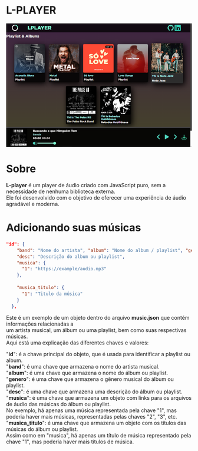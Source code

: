 # L-PLAYER

![alt text](img/print2.png?raw=true)


# Sobre

**L-player** é um player de áudio criado com JavaScript puro, sem a necessidade de nenhuma biblioteca externa.<br>
Ele foi desenvolvido com o objetivo de oferecer uma experiência de áudio agradável e moderna.

# Adicionando suas músicas

```json
"id": {
    "band": "Nome do artista", "album": "Nome do album / playlist", "genero": "Genero",
    "desc": "Descrição do album ou playlist",
    "musica": {
      "1": "https://example/audio.mp3"
    },
  
    "musica_titulo": {
      "1": "Titulo da música"
    }
  },
```

Este é  um exemplo de um objeto dentro do arquivo **music.json** que contém informações relacionadas a<br>
um artista musical, um álbum ou uma playlist, bem como suas respectivas músicas.<br>
Aqui está uma explicação das diferentes chaves e valores:

"**id**": é a chave principal do objeto, que é usada para identificar a playlist ou album.<br>
"**band**": é uma chave que armazena o nome do artista musical.<br>
"**album**": é uma chave que armazena o nome do álbum ou playlist.<br>
"**genero**": é uma chave que armazena o gênero musical do álbum ou playlist.<br>
"**desc**": é uma chave que armazena uma descrição do álbum ou playlist.<br>
"**musica**": é uma chave que armazena um objeto com links para os arquivos de áudio das músicas do álbum ou playlist.<br>
No exemplo, há apenas uma música representada pela chave "1", mas poderia haver mais músicas, representadas pelas chaves "2", "3", etc.<br>
"**musica_titulo**": é uma chave que armazena um objeto com os títulos das músicas do álbum ou playlist.<br>
Assim como em "musica", há apenas um título de música representado pela chave "1", mas poderia haver mais títulos de música.<br>




